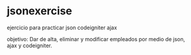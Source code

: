 jsonexercise
============

ejercicio para practicar json codeigniter ajax

objetivo: Dar de alta, eliminar y modificar empleados por medio de json, ajax y codeigniter.
